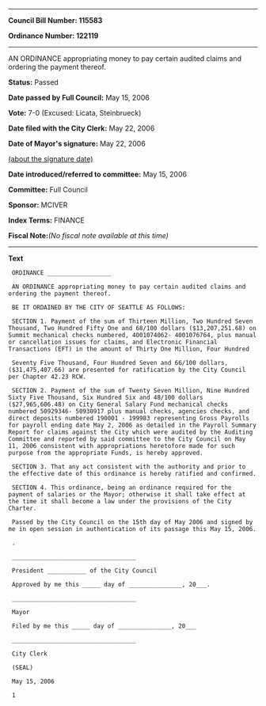 

********

**Council Bill Number: 115583**
   
**Ordinance Number: 122119**
********

 AN ORDINANCE appropriating money to pay certain audited claims and ordering the payment thereof.

**Status:** Passed
   
**Date passed by Full Council:** May 15, 2006
   
**Vote:** 7-0 (Excused: Licata, Steinbrueck)
   
**Date filed with the City Clerk:** May 22, 2006
   
**Date of Mayor's signature:** May 22, 2006
   
[(about the signature date)](/~public/approvaldate.htm)
   
   
   
**Date introduced/referred to committee:** May 15, 2006
   
**Committee:** Full Council
   
**Sponsor:** MCIVER
   
   
**Index Terms:** FINANCE

**Fiscal Note:**_(No fiscal note available at this time)_

********

**Text**
   
```
 ORDINANCE __________________

 AN ORDINANCE appropriating money to pay certain audited claims and ordering the payment thereof.

 BE IT ORDAINED BY THE CITY OF SEATTLE AS FOLLOWS:

 SECTION 1. Payment of the sum of Thirteen Million, Two Hundred Seven Thousand, Two Hundred Fifty One and 68/100 dollars ($13,207,251.68) on Summit mechanical checks numbered, 4001074062- 4001076764, plus manual or cancellation issues for claims, and Electronic Financial Transactions (EFT) in the amount of Thirty One Million, Four Hundred

 Seventy Five Thousand, Four Hundred Seven and 66/100 dollars, ($31,475,407.66) are presented for ratification by the City Council per Chapter 42.23 RCW.

 SECTION 2. Payment of the sum of Twenty Seven Million, Nine Hundred Sixty Five Thousand, Six Hundred Six and 48/100 dollars ($27,965,606.48) on City General Salary Fund mechanical checks numbered 50929346- 50930917 plus manual checks, agencies checks, and direct deposits numbered 190001 - 199983 representing Gross Payrolls for payroll ending date May 2, 2006 as detailed in the Payroll Summary Report for claims against the City which were audited by the Auditing Committee and reported by said committee to the City Council on May 11, 2006 consistent with appropriations heretofore made for such purpose from the appropriate Funds, is hereby approved.

 SECTION 3. That any act consistent with the authority and prior to the effective date of this ordinance is hereby ratified and confirmed.

 SECTION 4. This ordinance, being an ordinance required for the payment of salaries or the Mayor; otherwise it shall take effect at the time it shall become a law under the provisions of the City Charter.

 Passed by the City Council on the 15th day of May 2006 and signed by me in open session in authentication of its passage this May 15, 2006.

 .

 ___________________________________

 President ___________ of the City Council

 Approved by me this _____ day of _______________, 20___.

 ___________________________________

 Mayor

 Filed by me this _____ day of _______________, 20___

 ___________________________________

 City Clerk

 (SEAL)

 May 15, 2006

 1

```
